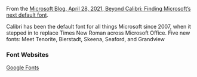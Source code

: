 From the [Microsoft Blog, April 28, 2021, Beyond Calibri: Finding Microsoft’s next default font](https://www.microsoft.com/en-us/microsoft-365/blog/2021/04/28/beyond-calibri-finding-microsofts-next-default-font/?ranMID=24542&ranEAID=kXQk6*ivFEQ&ranSiteID=kXQk6.ivFEQ-4A88mHpeXQsob0MnqcCpjg&epi=kXQk6.ivFEQ-4A88mHpeXQsob0MnqcCpjg&irgwc=1&OCID=AID2000142_aff_7593_1243925&tduid=%28ir__bx6u92rpekkfqmnt2kainzir222xurxxwogkbgtb00%29%287593%29%281243925%29%28kXQk6.ivFEQ-4A88mHpeXQsob0MnqcCpjg%29%28%29&irclickid=_bx6u92rpekkfqmnt2kainzir222xurxxwogkbgtb00).

Calibri has been the default font for all things Microsoft since 2007, when it stepped in to replace Times New Roman across Microsoft Office.
Five new fonts: Meet Tenorite, Bierstadt, Skeena, Seaford, and Grandview


### Font Websites
[Google Fonts](https://fonts.google.com/)
